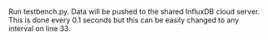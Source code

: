Run testbench.py. Data will be pushed to the shared InfluxDB cloud server. This is done every 0.1 seconds but this can be easily changed to any interval on line 33.

